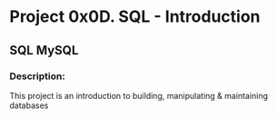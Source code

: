 # Project 0x0D. SQL - Introduction
## SQL MySQL
### Description:
This project is an introduction to building, manipulating & maintaining databases  
